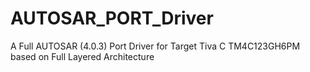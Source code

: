 # AUTOSAR_PORT_Driver
A Full AUTOSAR (4.0.3) Port Driver for Target Tiva C TM4C123GH6PM based on Full Layered Architecture
